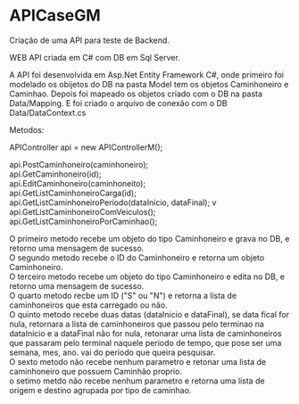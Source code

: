 # APICaseGM
Criação de uma API para teste de Backend.

WEB API criada em C# com DB em Sql Server.

A API foi desenvolvida em Asp.Net Entity Framework C#, onde primeiro foi modelado os obijetos do DB na pasta Model tem os objetos Caminhoneiro e Caminhao.
Depois foi mapeado os objetos criado com o DB na pasta Data/Mapping.
E foi criado o arquivo de conexão com o DB Data/DataContext.cs

Metodos:

APIController api = new APIControllerM();

api.PostCaminhoneiro(caminhoneiro); <br/>
api.GetCaminhoneiro(id); <br/>
api.EditCaminhoneiro(caminhoneito); <br/>
api.GetListCaminhoneiroCarga(id); <br/>
api.GetListCaminhoneiroPeriodo(dataInicio, dataFinal); v
api.GetListCaminhoneiroComVeiculos(); <br/>
api.GetListCaminhoneiroPorCaminhao(); <br/>

O primeiro metodo recebe um objeto do tipo Caminhoneiro e grava no DB, e retorno uma mensagem de sucesso. <br/>
O segundo metodo recebe o ID do Caminhoneiro e retorna um objeto Caminhoneiro. <br/>
O terceiro metodo recebe um objeto do tipo Caminhoneiro e edita no DB, e retorno uma mensagem de sucesso. <br/>
O quarto metodo recbe um ID ("S" ou "N") e retorna a lista de caminhoneiros que esta carregado ou não. <br/>
O quinto metodo recebe duas datas (dataInicio e dataFinal), se data fical for nula, retornara a lista de caminhoneiros que passou pelo terminao na dataInicio e a dataFinal não for nula, retonarar uma lista de caminhoneiros que passaram pelo terminal naquele periodo de tempo, que pose ser uma semana, mes, ano. vai do periodo que queira pesquisar. <br/>
O sexto metodo não recebe nenhum parametro e retonar uma lista de caminhoneiro que possuem Caminhão proprio. <br/>
o setimo metdo não recebe nenhum parametro e retorna uma lista de origem e destino agrupada por tipo de caminhao. <br/>
